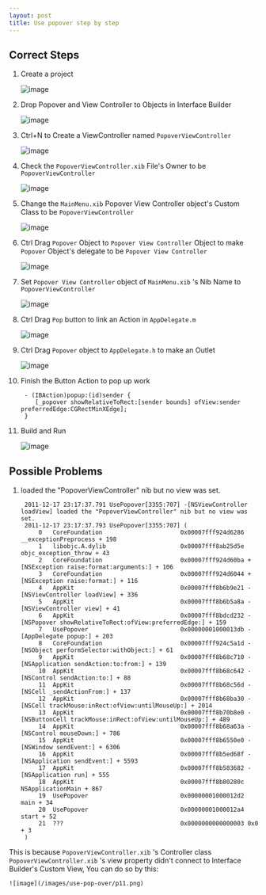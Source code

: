 ```yaml
---
layout: post
title: Use popover step by step
---
```


## Correct Steps

1. Create a project

	![image](/images/use-pop-over/p1.png)

1. Drop Popover and View Controller to Objects in Interface Builder 

	![image](/images/use-pop-over/p2.png)

1. Ctrl+N to Create a ViewController named `PopoverViewController`

	![image](/images/use-pop-over/p3.png)

1. Check the `PopoverViewController.xib` File's Owner to be `PopoverViewController`

	![image](/images/use-pop-over/p4.png)

1. Change the `MainMenu.xib` Popover View Controller object's Custom Class to be `PopoverViewController`

	![image](/images/use-pop-over/p5.png)

1. Ctrl Drag `Popover` Object to `Popover View Controller` Object to make `Popover` Object's delegate to be `Popover View Controller`

	![image](/images/use-pop-over/p6.png)

1. Set `Popover View Controller` object of `MainMenu.xib` 's Nib Name to `PopoverViewController`

	![image](/images/use-pop-over/p7.png)


1. Ctrl Drag `Pop` button to link an Action in `AppDelegate.m`

	![image](/images/use-pop-over/p8.png)

1. Ctrl Drag `Popover` object to `AppDelegate.h` to make an Outlet

	![image](/images/use-pop-over/p9.png)

1. Finish the Button Action to pop up work

		- (IBAction)popup:(id)sender {
		   [_popover showRelativeToRect:[sender bounds] ofView:sender preferredEdge:CGRectMinXEdge];
		}

1. Build and Run

	![image](/images/use-pop-over/p10.png)


## Possible Problems

1. loaded the "PopoverViewController" nib but no view was set.

		2011-12-17 23:17:37.791 UsePopover[3355:707] -[NSViewController loadView] loaded the "PopoverViewController" nib but no view was set.
		2011-12-17 23:17:37.793 UsePopover[3355:707] (
			0   CoreFoundation                      0x00007fff924d6286 __exceptionPreprocess + 198
			1   libobjc.A.dylib                     0x00007fff8ab25d5e objc_exception_throw + 43
			2   CoreFoundation                      0x00007fff924d60ba +[NSException raise:format:arguments:] + 106
			3   CoreFoundation                      0x00007fff924d6044 +[NSException raise:format:] + 116
			4   AppKit                              0x00007fff8b6b9e21 -[NSViewController loadView] + 336
			5   AppKit                              0x00007fff8b6b5a8a -[NSViewController view] + 41
			6   AppKit                              0x00007fff8bdcd232 -[NSPopover showRelativeToRect:ofView:preferredEdge:] + 159
			7   UsePopover                          0x00000001000013db -[AppDelegate popup:] + 203
			8   CoreFoundation                      0x00007fff924c5a1d -[NSObject performSelector:withObject:] + 61
			9   AppKit                              0x00007fff8b68c710 -[NSApplication sendAction:to:from:] + 139
			10  AppKit                              0x00007fff8b68c642 -[NSControl sendAction:to:] + 88
			11  AppKit                              0x00007fff8b68c56d -[NSCell _sendActionFrom:] + 137
			12  AppKit                              0x00007fff8b68ba30 -[NSCell trackMouse:inRect:ofView:untilMouseUp:] + 2014
			13  AppKit                              0x00007fff8b70b8e0 -[NSButtonCell trackMouse:inRect:ofView:untilMouseUp:] + 489
			14  AppKit                              0x00007fff8b68a63a -[NSControl mouseDown:] + 786
			15  AppKit                              0x00007fff8b6550e0 -[NSWindow sendEvent:] + 6306
			16  AppKit                              0x00007fff8b5ed68f -[NSApplication sendEvent:] + 5593
			17  AppKit                              0x00007fff8b583682 -[NSApplication run] + 555
			18  AppKit                              0x00007fff8b80280c NSApplicationMain + 867
			19  UsePopover                          0x00000001000012d2 main + 34
			20  UsePopover                          0x00000001000012a4 start + 52
			21  ???                                 0x0000000000000003 0x0 + 3
		)

This is because `PopoverViewController.xib` 's Controller class `PopoverViewController.xib` 's view property didn't connect to Interface Builder's Custom View, You can do so by this:

	![image](/images/use-pop-over/p11.png)
